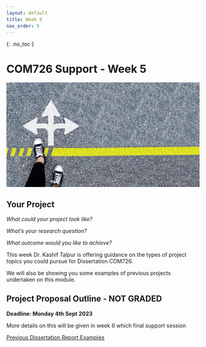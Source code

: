 ```yaml
---
layout: default
title: Week 5
nav_order: 5
---
```

{: .no_toc }

# COM726 Support - Week 5
![Direction](img/direction.jpeg)

## Your Project

*What could your project look like?*

*What’s your research question?* 

*What outcome would you like to achieve?*

This week Dr. Kashif Talpur is offering guidance on the types of project topics you could pursue for Dissertation COM726.

We will also be showing you some examples of previous projects undertaken on this module.

## Project Proposal Outline - NOT GRADED

**Deadline: Monday 4th Sept 2023**

More details on this will be given in week 6 which final support session

[Previous Dissertation Report Examples](https://ssu-my.sharepoint.com/:f:/r/personal/martin_reid_solent_ac_uk/Documents/COM726_Dis_examples_2023?csf=1&web=1&e=u10ig6)
 

